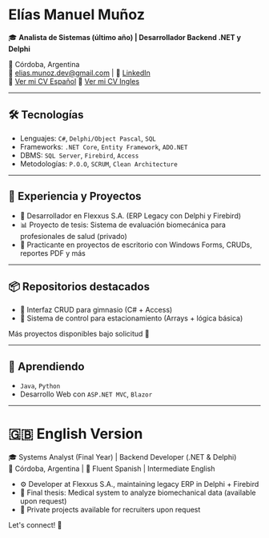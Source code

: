 # Elías Manuel Muñoz

🎓 **Analista de Sistemas (último año) | Desarrollador Backend .NET y Delphi**

📍 Córdoba, Argentina  
📧 elias.munoz.dev@gmail.com | 🔗 [LinkedIn](https://www.linkedin.com/in/eliaskodedev/)  
📁 [Ver mi CV Español](https://github.com/EliasKode/Cv-Elias-EngEsp/blob/main/CV%20-%20Elias%20M.Mu%C3%B1oz%20Eng.pdf) 
📁 [Ver mi CV Ingles](https://github.com/EliasKode/Cv-Elias-EngEsp/blob/main/CV%20-%20Elias%20M.Mu%C3%B1oz%20Esp.pdf)

---

## 🛠️ Tecnologías
- Lenguajes: `C#`, `Delphi/Object Pascal`, `SQL`
- Frameworks: `.NET Core`, `Entity Framework`, `ADO.NET`
- DBMS: `SQL Server`, `Firebird`, `Access`
- Metodologías: `P.O.O`, `SCRUM`, `Clean Architecture`

---

## 💼 Experiencia y Proyectos
- 🧠 Desarrollador en Flexxus S.A. (ERP Legacy con Delphi y Firebird)
- 📊 Proyecto de tesis: Sistema de evaluación biomecánica para profesionales de salud (privado)
- 🧪 Practicante en proyectos de escritorio con Windows Forms, CRUDs, reportes PDF y más

---

## 📦 Repositorios destacados
- 🎯 Interfaz CRUD para gimnasio (C# + Access)
- 🚗 Sistema de control para estacionamiento (Arrays + lógica básica)

Más proyectos disponibles bajo solicitud 📩

---

## 🌱 Aprendiendo
- `Java`, `Python`
- Desarrollo Web con `ASP.NET MVC`, `Blazor`

---

# 🇬🇧 English Version

🎓 Systems Analyst (Final Year) | Backend Developer (.NET & Delphi)  
📍 Córdoba, Argentina | 💬 Fluent Spanish | Intermediate English  

- ⚙️ Developer at Flexxus S.A., maintaining legacy ERP in Delphi + Firebird  
- 🧠 Final thesis: Medical system to analyze biomechanical data (available upon request)  
- 🔐 Private projects available for recruiters upon request  

Let's connect! 🚀

